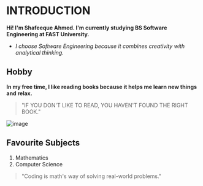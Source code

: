    # INTRODUCTION
**Hi! I'm Shafeeque Ahmed. I'm currently studying BS Software Engineering at FAST University.** 
- *I choose Software Engineering because it combines creativity with analytical thinking.*




## Hobby
**In my free time, I like reading books because it helps me learn new things and relax.**
>"IF YOU DON'T LIKE TO READ, YOU HAVEN'T FOUND THE RIGHT BOOK."

![image](https://encrypted-tbn0.gstatic.com/images?q=tbn:ANd9GcTW1fZe--GxAnwQ_hPdGZt7bRh-pLCrpfirjg&usqp=CAU)



## Favourite Subjects
1. Mathematics
2. Computer Science 

>"Coding is math's way of solving real-world problems."


